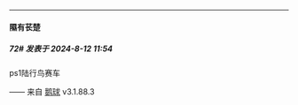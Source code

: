 ﻿
*****

####  隰有苌楚  
##### 72#       发表于 2024-8-12 11:54

ps1陆行鸟赛车

—— 来自 [鹅球](https://www.pgyer.com/GcUxKd4w) v3.1.88.3

